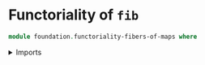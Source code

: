 # Functoriality of `fib`

```agda
module foundation.functoriality-fibers-of-maps where
```

<details><summary>Imports</summary>

```agda
open import foundation-core.functoriality-fibers-of-maps public
```

</details>
